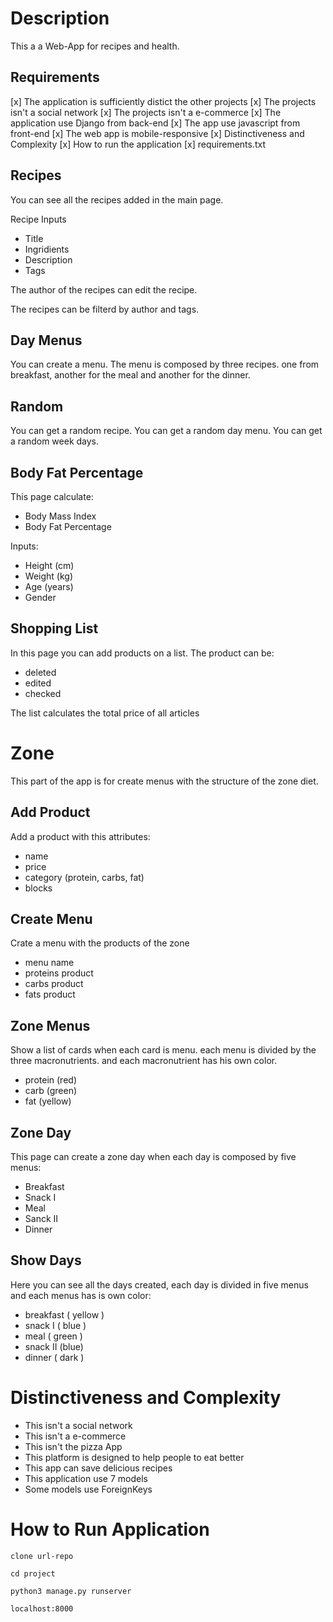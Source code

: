 # Description
This a a Web-App for recipes and health.

## Requirements
[x] The application is sufficiently distict the other projects
[x] The projects isn't a social network
[x] The projects isn't a e-commerce
[x] The application use Django from back-end
[x] The app use javascript from front-end
[x] The web app is mobile-responsive
[x] Distinctiveness and Complexity
[x] How to run the application
[x] requirements.txt

## Recipes
You can see all the recipes added in the main page.

Recipe Inputs
- Title
- Ingridients
- Description
- Tags

The author of the recipes can edit the 
recipe.

The recipes can be filterd by author and tags.


## Day Menus
You can create a menu. The menu is composed
by  three recipes. one from breakfast, another 
for the meal and another for the dinner.


## Random
You can get a random recipe.
You can get a random day menu.
You can get a random week days.


## Body Fat Percentage
This page calculate:
  - Body Mass Index
  - Body Fat Percentage

Inputs:
  - Height (cm)
  - Weight (kg)
  - Age (years)
  - Gender 

## Shopping List
In this page you can add products on a list.
The product can be:
  - deleted
  - edited
  - checked

The list calculates the total price of all
articles

# Zone
This part of the app is for create menus with
the structure of the zone diet.

## Add Product
Add a product with this attributes:
- name
- price
- category (protein, carbs, fat)
- blocks 

## Create Menu
Crate a menu with the products of the zone
  - menu name
  - proteins product
  - carbs product
  - fats product

## Zone Menus
Show a list of cards when each card is menu.
each menu is divided by the three macronutrients.
and each macronutrient has his own color.
  - protein (red)
  - carb (green)
  - fat (yellow)

## Zone Day
This page can create a zone day when each day 
is composed by five menus:
  - Breakfast
  - Snack I
  - Meal 
  - Sanck II
  - Dinner

## Show Days
Here you can see all the days created,
each day is divided in five menus and each menus
has is own color:
  - breakfast ( yellow )
  - snack I ( blue )
  - meal ( green )
  - snack II (blue)
  - dinner ( dark )

# Distinctiveness and Complexity
  - This isn't a social network
  - This isn't a e-commerce
  - This isn't the pizza App
  - This platform is designed to help people to eat better
  - This app can save delicious recipes
  - This application use 7 models
  - Some models use ForeignKeys

# How to Run Application

`clone url-repo`

`cd project `

`python3 manage.py runserver`

`localhost:8000`

